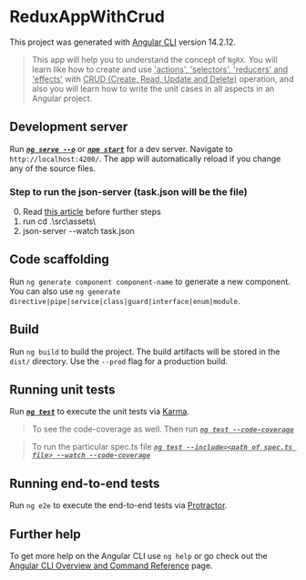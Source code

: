 # ReduxAppWithCrud

This project was generated with [Angular CLI](https://github.com/angular/angular-cli) version 14.2.12.
> This app will help you to understand the concept of `NgRX`. You will learn like how to create and use <ins>'actions', 'selectors', 'reducers' and 'effects'</ins> with <ins>CRUD (Create, Read, Update and Delete)</ins> operation, and also you will learn how to write the unit cases in all aspects in an Angular project.

## Development server

Run <ins>***`ng serve --o`***</ins> or ***<ins>`npm start`</ins>*** for a dev server. Navigate to `http://localhost:4200/`. The app will automatically reload if you change any of the source files.

### Step to run the json-server (task.json will be the file)
0. Read [this article](https://www.tektutorialshub.com/angular/angular-http-post-example/) before further steps 
1. run cd .\src\assets\ 
2. json-server --watch task.json

## Code scaffolding

Run `ng generate component component-name` to generate a new component. You can also use `ng generate directive|pipe|service|class|guard|interface|enum|module`.

## Build

Run `ng build` to build the project. The build artifacts will be stored in the `dist/` directory. Use the `--prod` flag for a production build.

## Running unit tests

Run <ins>***`ng test`***</ins> to execute the unit tests via [Karma](https://karma-runner.github.io).

> To see the code-coverage as well. Then run <ins>***`ng test --code-coverage`***</ins>

>To run the particular spec.ts file <ins>***`ng test --include=<path of spec.ts file> --watch --code-coverage`***</ins>

## Running end-to-end tests

Run `ng e2e` to execute the end-to-end tests via [Protractor](http://www.protractortest.org/).

## Further help

To get more help on the Angular CLI use `ng help` or go check out the [Angular CLI Overview and Command Reference](https://angular.io/cli) page.

